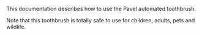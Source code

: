 This documentation describes how to use the Pavel automated toothbrush.

Note that this toothbrush is totally safe to use for children, adults, pets and wildlife.
